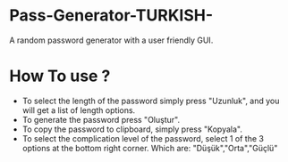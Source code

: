 # Pass-Generator-TURKISH-
A random password generator with a user friendly GUI.

# How To use ?
- To select the length of the password simply press "Uzunluk", and you will get a list of length options.
- To generate the password press "Oluştur".
- To copy the password to clipboard, simply press "Kopyala".
- To select the complication level of the password, select 1 of the 3 options at the bottom right corner. Which are: "Düşük","Orta","Güçlü"
